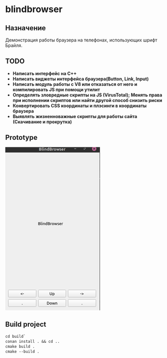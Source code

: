 # blindbrowser

## Назначение
 Демонстрация работы браузера на телефонах, использующих шрифт Брайля.

## TODO
- **Написать интерфейс на С++**
- **Написать виджеты интерфейса браузера(Button, Link, Input)**
- **Написать модуль работы с V8 или отказаться от него и компилировать JS при помощи утилит**
- **Определять зловредные скрипты на JS (VirusTotal); Менять права при исполнении скриптов или найти другой способ снизить риски**
- **Конвертировать CSS координаты и плэсинги в координаты браузера**
- **Выявлять жизненноважные скрипты для работы сайта (Скачивание и прокрутка)**


## Prototype
![](pics/blindbrowser.png)

## Build project

``` Bashs
cd build`
conan install . && cd ..
cmake build .
cmake --build .
```

